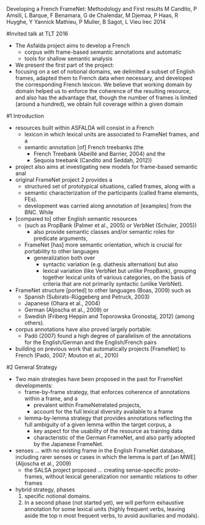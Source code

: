 Developing a French FrameNet: Methodology and First results
M Candito, P Amsili, L Barque, F Benamara, G de Chalendar, M Djemaa, P Haas,
  R Huyghe, Y Yannick Mathieu, P Muller, B Sagot, L Vieu
lrec 2014

#Invited talk at TLT 2016

* The Asfalda project aims to develop a French
  * corpus with frame-based semantic annotations and automatic
  * tools for shallow semantic analysis
* We present the first part of the project:
* focusing on a set of notional domains, we delimited a subset of English
  frames, adapted them to French data when necessary, and developed the
  corresponding French lexicon. We believe that working domain by domain helped
  us to enforce the coherence of the resulting resource, and also has the
  advantage that, though the number of frames is limited (around a hundred), we
  obtain full coverage within a given domain

#1 Introduction

* resources built within ASFALDA will consist in a French 
  * lexicon in which lexical units are associated to FrameNet frames, and a 
  * semantic annotation [of] French treebanks (the 
    * French Treebank (Abeillé and Barrier, 2004) and the 
    * Sequoia treebank (Candito and Seddah, 2012))
* project also aims at investigating new models for frame-based semantic anal
* original FrameNet project 2 provides a 
  * structured set of prototypical situations, called frames, along with a
  * semantic characterization of the participants (called frame elements, FEs).
  * development was carried along annotation of [examples] from the BNC. While
* [compared to] other English semantic resources 
  * (such as PropBank (Palmer et al., 2005) or VerbNet (Schuler, 2005)) 
    * also provide semantic classes and/or semantic roles for predicate arguments,
  * FrameNet [has] more semantic orientation, which is crucial for portability
    to other languages
    * generalization both over 
      * syntactic variation (e.g. diathesis alternation) but also 
      * lexical variation (like VerbNet but unlike PropBank), 
        grouping together lexical units of various categories, on the basis of
        criteria that are not primarily syntactic (unlike VerbNet).  
* FrameNet structure [ported] to other languages (Boas, 2009) such as 
  * Spanish (Subirats-Rüggeberg and Petruck, 2003)
  * Japanese (Ohara et al., 2004)
  * German (Aljoscha et al., 2009) or 
  * Swedish (Friberg Heppin and Toporowska Gronostaj, 2012) (among others).  
* corpus annotations have also proved largely portable: 
  * Padó (2007) found a high degree of parallelism of the annotations 
    for the English/German and the English/French pairs
* building on previous work that automatically projects [FrameNet] to French
  (Padó, 2007; Mouton et al., 2010)

#2 General Strategy

* Two main strategies have been proposed in the past for FrameNet developments:
  * frame-by-frame strategy, that 
    enforces coherence of annotations within a frame, and a 
    * prevalent within FrameNetrelated projects, 
    * account for the full lexical diversity available to a frame
  * lemma-by-lemma strategy that provides annotations 
    reflecting the full ambiguity of a given lemma within the target corpus, a
    * key aspect for the usability of the resource as training data 
    * characteristic of the German FrameNet, and also partly adopted by the
      Japanese FrameNet.
* senses ...  with no existing frame in the English FrameNet database,
  including rarer senses or cases in which the lemma is part of [an MWE]
  (Aljoscha et al., 2009)
  * the SALSA project proposed ... creating sense-specific proto-frames,
    without lexical generalization nor semantic relations to other frames
* hybrid strategy, phases
  1. specific notional domains.
  2. In a second phase (not started yet), we will perform
  exhaustive annotation for some lexical units (highly
  frequent verbs, leaving aside the top n most frequent
  verbs, to avoid auxiliaries and modals).

